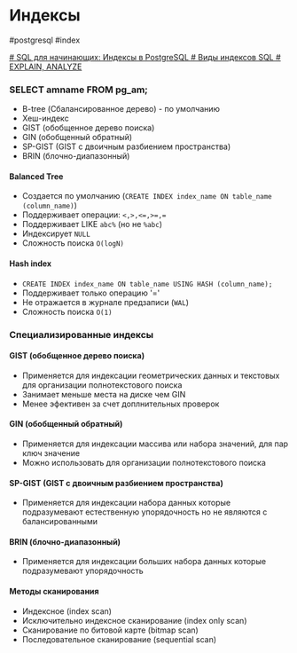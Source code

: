 # Индексы
#postgresql #index

[# SQL для начинающих: Индексы в PostgreSQL # Виды индексов SQL # EXPLAIN, ANALYZE](https://www.youtube.com/watch?v=4HZl-PkFTbA)
### SELECT amname FROM pg_am;
- B-tree (Сбалансированное дерево) - по умолчанию
- Хеш-индекс
- GIST (обобщенное дерево поиска)
- GIN (обобщенный обратный)
- SP-GIST (GIST с двоичным разбиением пространства)
- BRIN (блочно-диапазонный)

#### Balanced Tree
- Создается по умолчанию (`CREATE INDEX index_name ON table_name (column_name)`)
- Поддерживает операции:
	`<,>,<=,>=,=`
-  Поддерживает LIKE `abc%` (но не `%abc`)
- Индексирует `NULL`
- Сложность поиска `O(logN)`

#### Hash index
- `CREATE INDEX index_name ON table_name USING HASH (column_name);`
- Поддерживает только операцию '='
- Не отражается в журнале предзаписи (`WAL`)
- Сложность поиска `O(1)`

### Специализированные индексы

#### GIST (обобщенное дерево поиска)
- Применяется для индексации геометрических данных и текстовых для организации полнотекстового поиска
- Занимает меньше места на диске чем GIN
- Менее эфективен за счет доплнительных проверок
#### GIN (обобщенный обратный)
- Применяется для индексации массива или набора значений, для пар ключ значение
- Можно использовать для организации полнотекстового поиска

#### SP-GIST (GIST с двоичным разбиением пространства)
- Применяется для индексации набора данных которые подразумевают естественную упорядочность но не являются с балансированными
#### BRIN (блочно-диапазонный)
- Применяется для индексации больших набора данных которые подразумевают упорядочность 

#### Методы сканирования
- Индексное (index scan)
- Исключительно индексное  сканирование (index only scan)
- Сканирование по битовой карте (bitmap scan)
- Последовательное сканирование (sequential scan)
